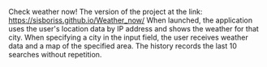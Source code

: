 Check weather now!
The version of the project at the link: https://sisboriss.github.io/Weather_now/
When launched, the application uses the user's location data by IP address and shows the weather for that city. 
When specifying a city in the input field, the user receives weather data and a map of the specified area.
 The history records the last 10 searches without repetition.
